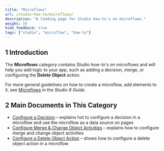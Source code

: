 ```yaml
---
title: "Microflows"
url: /studio-how-to/microflows/
description: "A landing page for Studio how-to's on microflows."
weight: 50
hide_feedback: true
tags: ["studio", "microflow", "how-to"]
---
```


## 1 Introduction 

The **Microflows** category contains Studio how-to's on microflows and will help you add logic to your app, such as adding a decision, merge, or configuring the **Delete Object** action. 

For more general guidelines on how to create a microflow, add elements to it, see [Microflows](/studio/microflows/) in the *Studio 9 Guide*.

## 2 Main Documents in This Category

* [Configure a Decision](/studio-how-to/microflows-how-to-configure-decision/) – explains hot to configure a decision in a microflow and use the microflow as a data source on pages
* [Configure Merge & Change Object Activities](/studio-how-to/microflows-how-to-merge-and-change-object/) – explains how to configure merge and change object activities
* [Configure a Delete Object Action](/studio-how-to/microflows-how-to-configure-delete-object/) – shows how to configure a delete object action in a microflow
